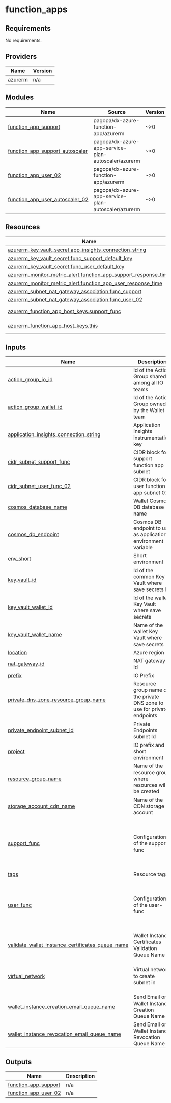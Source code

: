 # function_apps

<!-- BEGIN_TF_DOCS -->
## Requirements

No requirements.

## Providers

| Name | Version |
|------|---------|
| <a name="provider_azurerm"></a> [azurerm](#provider\_azurerm) | n/a |

## Modules

| Name | Source | Version |
|------|--------|---------|
| <a name="module_function_app_support"></a> [function\_app\_support](#module\_function\_app\_support) | pagopa/dx-azure-function-app/azurerm | ~>0 |
| <a name="module_function_app_support_autoscaler"></a> [function\_app\_support\_autoscaler](#module\_function\_app\_support\_autoscaler) | pagopa/dx-azure-app-service-plan-autoscaler/azurerm | ~>0 |
| <a name="module_function_app_user_02"></a> [function\_app\_user\_02](#module\_function\_app\_user\_02) | pagopa/dx-azure-function-app/azurerm | ~>0 |
| <a name="module_function_app_user_autoscaler_02"></a> [function\_app\_user\_autoscaler\_02](#module\_function\_app\_user\_autoscaler\_02) | pagopa/dx-azure-app-service-plan-autoscaler/azurerm | ~>0 |

## Resources

| Name | Type |
|------|------|
| [azurerm_key_vault_secret.app_insights_connection_string](https://registry.terraform.io/providers/hashicorp/azurerm/latest/docs/resources/key_vault_secret) | resource |
| [azurerm_key_vault_secret.func_support_default_key](https://registry.terraform.io/providers/hashicorp/azurerm/latest/docs/resources/key_vault_secret) | resource |
| [azurerm_key_vault_secret.func_user_default_key](https://registry.terraform.io/providers/hashicorp/azurerm/latest/docs/resources/key_vault_secret) | resource |
| [azurerm_monitor_metric_alert.function_app_support_response_time](https://registry.terraform.io/providers/hashicorp/azurerm/latest/docs/resources/monitor_metric_alert) | resource |
| [azurerm_monitor_metric_alert.function_app_user_response_time](https://registry.terraform.io/providers/hashicorp/azurerm/latest/docs/resources/monitor_metric_alert) | resource |
| [azurerm_subnet_nat_gateway_association.func_support](https://registry.terraform.io/providers/hashicorp/azurerm/latest/docs/resources/subnet_nat_gateway_association) | resource |
| [azurerm_subnet_nat_gateway_association.func_user_02](https://registry.terraform.io/providers/hashicorp/azurerm/latest/docs/resources/subnet_nat_gateway_association) | resource |
| [azurerm_function_app_host_keys.support_func](https://registry.terraform.io/providers/hashicorp/azurerm/latest/docs/data-sources/function_app_host_keys) | data source |
| [azurerm_function_app_host_keys.this](https://registry.terraform.io/providers/hashicorp/azurerm/latest/docs/data-sources/function_app_host_keys) | data source |

## Inputs

| Name | Description | Type | Default | Required |
|------|-------------|------|---------|:--------:|
| <a name="input_action_group_io_id"></a> [action\_group\_io\_id](#input\_action\_group\_io\_id) | Id of the Action Group shared among all IO teams | `string` | n/a | yes |
| <a name="input_action_group_wallet_id"></a> [action\_group\_wallet\_id](#input\_action\_group\_wallet\_id) | Id of the Action Group owned by the Wallet team | `string` | n/a | yes |
| <a name="input_application_insights_connection_string"></a> [application\_insights\_connection\_string](#input\_application\_insights\_connection\_string) | Application Insights instrumentation key | `string` | `null` | no |
| <a name="input_cidr_subnet_support_func"></a> [cidr\_subnet\_support\_func](#input\_cidr\_subnet\_support\_func) | CIDR block for support function app subnet | `string` | n/a | yes |
| <a name="input_cidr_subnet_user_func_02"></a> [cidr\_subnet\_user\_func\_02](#input\_cidr\_subnet\_user\_func\_02) | CIDR block for user function app subnet 02 | `string` | n/a | yes |
| <a name="input_cosmos_database_name"></a> [cosmos\_database\_name](#input\_cosmos\_database\_name) | Wallet Cosmos DB database name | `string` | n/a | yes |
| <a name="input_cosmos_db_endpoint"></a> [cosmos\_db\_endpoint](#input\_cosmos\_db\_endpoint) | Cosmos DB endpoint to use as application environment variable | `string` | n/a | yes |
| <a name="input_env_short"></a> [env\_short](#input\_env\_short) | Short environment | `string` | n/a | yes |
| <a name="input_key_vault_id"></a> [key\_vault\_id](#input\_key\_vault\_id) | Id of the common Key Vault where save secrets in | `string` | n/a | yes |
| <a name="input_key_vault_wallet_id"></a> [key\_vault\_wallet\_id](#input\_key\_vault\_wallet\_id) | Id of the wallet Key Vault where save secrets | `string` | n/a | yes |
| <a name="input_key_vault_wallet_name"></a> [key\_vault\_wallet\_name](#input\_key\_vault\_wallet\_name) | Name of the wallet Key Vault where save secrets | `string` | n/a | yes |
| <a name="input_location"></a> [location](#input\_location) | Azure region | `string` | n/a | yes |
| <a name="input_nat_gateway_id"></a> [nat\_gateway\_id](#input\_nat\_gateway\_id) | NAT gateway Id | `string` | n/a | yes |
| <a name="input_prefix"></a> [prefix](#input\_prefix) | IO Prefix | `string` | n/a | yes |
| <a name="input_private_dns_zone_resource_group_name"></a> [private\_dns\_zone\_resource\_group\_name](#input\_private\_dns\_zone\_resource\_group\_name) | Resource group name of the private DNS zone to use for private endpoints | `string` | n/a | yes |
| <a name="input_private_endpoint_subnet_id"></a> [private\_endpoint\_subnet\_id](#input\_private\_endpoint\_subnet\_id) | Private Endpoints subnet Id | `string` | n/a | yes |
| <a name="input_project"></a> [project](#input\_project) | IO prefix and short environment | `string` | n/a | yes |
| <a name="input_resource_group_name"></a> [resource\_group\_name](#input\_resource\_group\_name) | Name of the resource group where resources will be created | `string` | n/a | yes |
| <a name="input_storage_account_cdn_name"></a> [storage\_account\_cdn\_name](#input\_storage\_account\_cdn\_name) | Name of the CDN storage account | `string` | n/a | yes |
| <a name="input_support_func"></a> [support\_func](#input\_support\_func) | Configuration of the support-func | <pre>object({<br/>    app_settings = list(object({<br/>      name                  = string<br/>      value                 = optional(string, "")<br/>      key_vault_secret_name = optional(string)<br/>    }))<br/>  })</pre> | n/a | yes |
| <a name="input_tags"></a> [tags](#input\_tags) | Resource tags | `map(any)` | n/a | yes |
| <a name="input_user_func"></a> [user\_func](#input\_user\_func) | Configuration of the user-func | <pre>object({<br/>    app_settings = list(object({<br/>      name                  = string<br/>      value                 = optional(string, "")<br/>      key_vault_secret_name = optional(string)<br/>    }))<br/>  })</pre> | n/a | yes |
| <a name="input_validate_wallet_instance_certificates_queue_name"></a> [validate\_wallet\_instance\_certificates\_queue\_name](#input\_validate\_wallet\_instance\_certificates\_queue\_name) | Wallet Instance Certificates Validation Queue Name | `string` | n/a | yes |
| <a name="input_virtual_network"></a> [virtual\_network](#input\_virtual\_network) | Virtual network to create subnet in | <pre>object({<br/>    name                = string<br/>    resource_group_name = string<br/>  })</pre> | n/a | yes |
| <a name="input_wallet_instance_creation_email_queue_name"></a> [wallet\_instance\_creation\_email\_queue\_name](#input\_wallet\_instance\_creation\_email\_queue\_name) | Send Email on Wallet Instance Creation Queue Name | `string` | n/a | yes |
| <a name="input_wallet_instance_revocation_email_queue_name"></a> [wallet\_instance\_revocation\_email\_queue\_name](#input\_wallet\_instance\_revocation\_email\_queue\_name) | Send Email on Wallet Instance Revocation Queue Name | `string` | n/a | yes |

## Outputs

| Name | Description |
|------|-------------|
| <a name="output_function_app_support"></a> [function\_app\_support](#output\_function\_app\_support) | n/a |
| <a name="output_function_app_user_02"></a> [function\_app\_user\_02](#output\_function\_app\_user\_02) | n/a |
<!-- END_TF_DOCS -->

